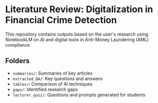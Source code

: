# Literature Review: Digitalization in Financial Crime Detection

This repository contains outputs based on the user's research using NotebookLM on AI and digital tools in Anti-Money Laundering (AML) compliance.

## Folders
- `summaries/`: Summaries of key articles
- `extracted_QA/`: Key questions and answers
- `tables/`: Comparison of AI techniques
- `gaps/`: Identified research gaps
- `lecturer_quiz/`: Questions and prompts generated for students
